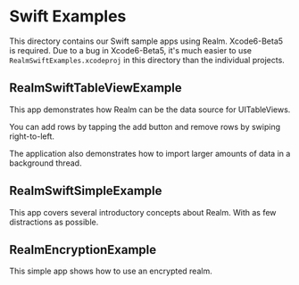 # Swift Examples

This directory contains our Swift sample apps using Realm. Xcode6-Beta5 is required. Due to a bug in Xcode6-Beta5, it's much easier to use `RealmSwiftExamples.xcodeproj` in this directory than the individual projects.

## RealmSwiftTableViewExample

This app demonstrates how Realm can be the data source for UITableViews.

You can add rows by tapping the add button and remove rows by swiping right-to-left.

The application also demonstrates how to import larger amounts of data in a background thread.

## RealmSwiftSimpleExample

This app covers several introductory concepts about Realm. With as few distractions as possible.

## RealmEncryptionExample

This simple app shows how to use an encrypted realm.
